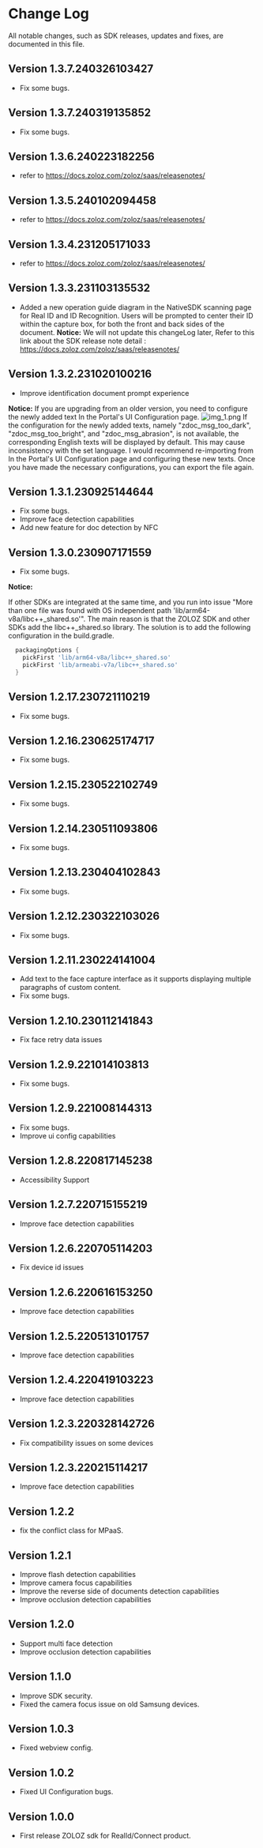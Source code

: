 # Change Log
All notable changes, such as SDK releases, updates and fixes, are documented in this file.

## Version 1.3.7.240326103427
+ Fix some bugs.

## Version 1.3.7.240319135852
+ Fix some bugs.

## Version 1.3.6.240223182256
+ refer to  https://docs.zoloz.com/zoloz/saas/releasenotes/

## Version  1.3.5.240102094458
+ refer to  https://docs.zoloz.com/zoloz/saas/releasenotes/


## Version  1.3.4.231205171033
+ refer to  https://docs.zoloz.com/zoloz/saas/releasenotes/


## Version 1.3.3.231103135532
+ Added a new operation guide diagram in the NativeSDK scanning page for Real ID and ID Recognition. Users will be prompted to center their ID within the capture box, for both the front and back sides of the document.
  **Notice:**
   We will not update this changeLog later, Refer to this link about the SDK release note detail : https://docs.zoloz.com/zoloz/saas/releasenotes/ 

## Version 1.3.2.231020100216
+ Improve identification document prompt experience

**Notice:**
If you are upgrading from an older version, you need to configure the newly added text In the Portal's UI Configuration page.
![img_1.png](img_1.png)
If the configuration for the newly added texts, namely "zdoc_msg_too_dark", "zdoc_msg_too_bright", and "zdoc_msg_abrasion", is not available,
the corresponding English texts will be displayed by default. This may cause inconsistency with the set language.
I would recommend re-importing from In the Portal's UI Configuration page and configuring these new texts. Once you have made the necessary configurations, you can export the file again.

## Version 1.3.1.230925144644
+ Fix some bugs.
+ Improve face detection capabilities
+ Add new feature for doc detection by NFC

## Version 1.3.0.230907171559
+ Fix some bugs.

**Notice:**

If other SDKs are integrated at the same time, and you run into issue "More than one file was found with OS independent path 'lib/arm64-v8a/libc++_shared.so'".
The main reason is that the ZOLOZ SDK and other SDKs add the libc++_shared.so library. The solution is to add the following configuration in the build.gradle.

```groovy
  packagingOptions {
    pickFirst 'lib/arm64-v8a/libc++_shared.so'
    pickFirst 'lib/armeabi-v7a/libc++_shared.so'
  }
```

## Version 1.2.17.230721110219
+ Fix some bugs.

## Version 1.2.16.230625174717
+ Fix some bugs.

## Version 1.2.15.230522102749
+ Fix some bugs.

## Version 1.2.14.230511093806
+ Fix some bugs.

## Version 1.2.13.230404102843
+ Fix some bugs.

## Version 1.2.12.230322103026
+ Fix some bugs.

## Version 1.2.11.230224141004
+ Add text to the face capture interface as it supports displaying multiple paragraphs of custom content.
+ Fix some bugs.

## Version 1.2.10.230112141843
+ Fix face retry data issues

## Version 1.2.9.221014103813
+ Fix some bugs.

## Version 1.2.9.221008144313
+ Fix some bugs.
+ Improve ui config capabilities

## Version 1.2.8.220817145238
+ Accessibility Support

## Version 1.2.7.220715155219
+ Improve face detection capabilities


## Version 1.2.6.220705114203
+ Fix device id issues

## Version 1.2.6.220616153250
+ Improve face detection capabilities


## Version 1.2.5.220513101757
+ Improve face detection capabilities

## Version 1.2.4.220419103223
+ Improve face detection capabilities

## Version 1.2.3.220328142726

+ Fix compatibility issues on some devices

## Version 1.2.3.220215114217

+ Improve face detection capabilities

## Version 1.2.2

+ fix the conflict class for MPaaS.

## Version 1.2.1

+ Improve flash detection capabilities
+ Improve camera focus capabilities
+ Improve the reverse side of documents detection capabilities
+ Improve occlusion detection capabilities

## Version 1.2.0

+ Support multi face detection
+ Improve occlusion detection capabilities

## Version 1.1.0

+ Improve SDK security.
+ Fixed the camera focus issue on old Samsung devices.

## Version 1.0.3

+ Fixed webview config.

## Version 1.0.2

+ Fixed UI Configuration bugs.

## Version 1.0.0

+ First release ZOLOZ sdk for RealId/Connect product.